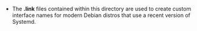 - The **.link** files contained within this directory are used to create custom interface names for modern Debian distros that use a recent version of Systemd.
